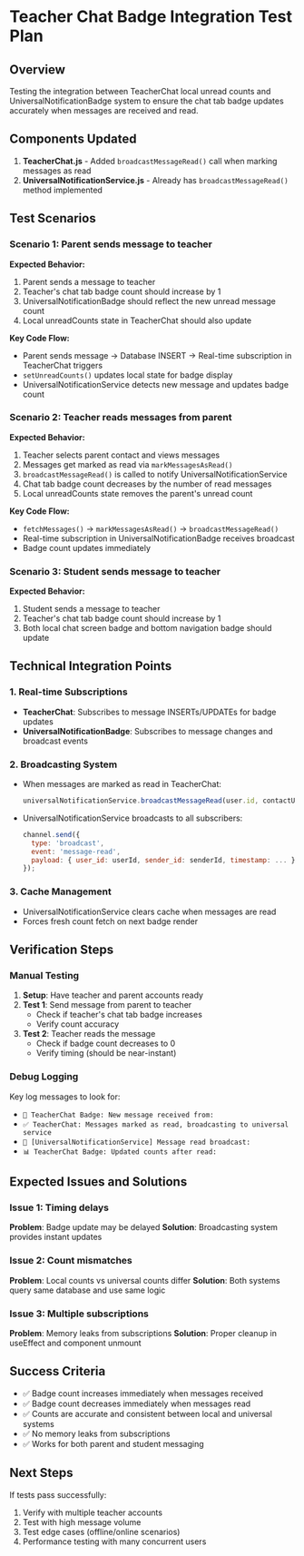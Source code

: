# Teacher Chat Badge Integration Test Plan

## Overview
Testing the integration between TeacherChat local unread counts and UniversalNotificationBadge system to ensure the chat tab badge updates accurately when messages are received and read.

## Components Updated
1. **TeacherChat.js** - Added `broadcastMessageRead()` call when marking messages as read
2. **UniversalNotificationService.js** - Already has `broadcastMessageRead()` method implemented

## Test Scenarios

### Scenario 1: Parent sends message to teacher
**Expected Behavior:**
1. Parent sends a message to teacher
2. Teacher's chat tab badge count should increase by 1
3. UniversalNotificationBadge should reflect the new unread message count
4. Local unreadCounts state in TeacherChat should also update

**Key Code Flow:**
- Parent sends message → Database INSERT → Real-time subscription in TeacherChat triggers
- `setUnreadCounts()` updates local state for badge display
- UniversalNotificationService detects new message and updates badge count

### Scenario 2: Teacher reads messages from parent
**Expected Behavior:**
1. Teacher selects parent contact and views messages
2. Messages get marked as read via `markMessagesAsRead()`
3. `broadcastMessageRead()` is called to notify UniversalNotificationService
4. Chat tab badge count decreases by the number of read messages
5. Local unreadCounts state removes the parent's unread count

**Key Code Flow:**
- `fetchMessages()` → `markMessagesAsRead()` → `broadcastMessageRead()`
- Real-time subscription in UniversalNotificationBadge receives broadcast
- Badge count updates immediately

### Scenario 3: Student sends message to teacher  
**Expected Behavior:**
1. Student sends a message to teacher
2. Teacher's chat tab badge count should increase by 1
3. Both local chat screen badge and bottom navigation badge should update

## Technical Integration Points

### 1. Real-time Subscriptions
- **TeacherChat**: Subscribes to message INSERTs/UPDATEs for badge updates
- **UniversalNotificationBadge**: Subscribes to message changes and broadcast events

### 2. Broadcasting System
- When messages are marked as read in TeacherChat:
  ```js
  universalNotificationService.broadcastMessageRead(user.id, contactUserId);
  ```
- UniversalNotificationService broadcasts to all subscribers:
  ```js
  channel.send({
    type: 'broadcast',
    event: 'message-read',
    payload: { user_id: userId, sender_id: senderId, timestamp: ... }
  });
  ```

### 3. Cache Management
- UniversalNotificationService clears cache when messages are read
- Forces fresh count fetch on next badge render

## Verification Steps

### Manual Testing
1. **Setup**: Have teacher and parent accounts ready
2. **Test 1**: Send message from parent to teacher
   - Check if teacher's chat tab badge increases
   - Verify count accuracy
3. **Test 2**: Teacher reads the message
   - Check if badge count decreases to 0
   - Verify timing (should be near-instant)

### Debug Logging
Key log messages to look for:
- `📨 TeacherChat Badge: New message received from:`
- `✅ TeacherChat: Messages marked as read, broadcasting to universal service`
- `💬 [UniversalNotificationService] Message read broadcast:`
- `📊 TeacherChat Badge: Updated counts after read:`

## Expected Issues and Solutions

### Issue 1: Timing delays
**Problem**: Badge update may be delayed
**Solution**: Broadcasting system provides instant updates

### Issue 2: Count mismatches
**Problem**: Local counts vs universal counts differ
**Solution**: Both systems query same database and use same logic

### Issue 3: Multiple subscriptions
**Problem**: Memory leaks from subscriptions
**Solution**: Proper cleanup in useEffect and component unmount

## Success Criteria
- ✅ Badge count increases immediately when messages received
- ✅ Badge count decreases immediately when messages read  
- ✅ Counts are accurate and consistent between local and universal systems
- ✅ No memory leaks from subscriptions
- ✅ Works for both parent and student messaging

## Next Steps
If tests pass successfully:
1. Verify with multiple teacher accounts
2. Test with high message volume
3. Test edge cases (offline/online scenarios)
4. Performance testing with many concurrent users
